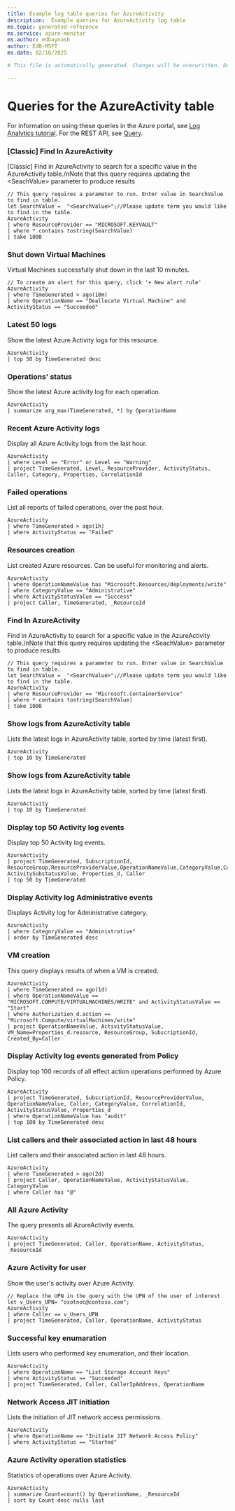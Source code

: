 ```yaml
---
title: Example log table queries for AzureActivity
description:  Example queries for AzureActivity log table
ms.topic: generated-reference
ms.service: azure-monitor
ms.author: edbaynash
author: EdB-MSFT
ms.date: 02/18/2025

# This file is automatically generated. Changes will be overwritten. Do not change this file directly. 

---
```


# Queries for the AzureActivity table

For information on using these queries in the Azure portal, see [Log Analytics tutorial](/azure/azure-monitor/logs/log-analytics-tutorial). For the REST API, see [Query](/rest/api/loganalytics/query).


### [Classic] Find In AzureActivity  


[Classic] Find in AzureActivity to search for a specific value in the AzureActivity table./nNote that this query requires updating the \<SeachValue\> parameter to produce results  

```query
// This query requires a parameter to run. Enter value in SearchValue to find in table.
let SearchValue =  "<SearchValue>";//Please update term you would like to find in the table.
AzureActivity
| where ResourceProvider == "MICROSOFT.KEYVAULT"
| where * contains tostring(SearchValue)
| take 1000
```



### Shut down Virtual Machines  


Virtual Machines successfully shut down in the last 10 minutes.  

```query
// To create an alert for this query, click '+ New alert rule'
AzureActivity
| where TimeGenerated > ago(10m)
| where OperationName == "Deallocate Virtual Machine" and ActivityStatus == "Succeeded" 

```



### Latest 50 logs  


Show the latest Azure Activity logs for this resource.  

```query
AzureActivity 
| top 50 by TimeGenerated desc 
```



### Operations' status  


Show the latest Azure activity log for each operation.  

```query
AzureActivity 
| summarize arg_max(TimeGenerated, *) by OperationName 
```



### Recent Azure Activity logs  


Display all Azure Activity logs from the last hour.  

```query
AzureActivity 
| where Level == "Error" or Level == "Warning"
| project TimeGenerated, Level, ResourceProvider, ActivityStatus, Caller, Category, Properties, CorrelationId 
```



### Failed operations  


List all reports of failed operations, over the past hour.  

```query
AzureActivity 
| where TimeGenerated > ago(1h)  
| where ActivityStatus == "Failed"
```



### Resources creation  


List created Azure resources. Can be useful for monitoring and alerts.  

```query
AzureActivity
| where OperationNameValue has "Microsoft.Resources/deployments/write"
| where CategoryValue == "Administrative"
| where ActivityStatusValue == "Success"
| project Caller, TimeGenerated, _ResourceId

```



### Find In AzureActivity  


Find in AzureActivity to search for a specific value in the AzureActivity table./nNote that this query requires updating the \<SeachValue\> parameter to produce results  

```query
// This query requires a parameter to run. Enter value in SearchValue to find in table.
let SearchValue =  "<SearchValue>";//Please update term you would like to find in the table.
AzureActivity
| where ResourceProvider == "Microsoft.ContainerService"
| where * contains tostring(SearchValue)
| take 1000
```



### Show logs from AzureActivity table  


Lists the latest logs in AzureActivity table, sorted by time (latest first).  

```query
AzureActivity
| top 10 by TimeGenerated
```



### Show logs from AzureActivity table  


Lists the latest logs in AzureActivity table, sorted by time (latest first).  

```query
AzureActivity
| top 10 by TimeGenerated
```



### Display top 50 Activity log events  


Display top 50 Activity log events.  

```query
AzureActivity
| project TimeGenerated, SubscriptionId, ResourceGroup,ResourceProviderValue,OperationNameValue,CategoryValue,CorrelationId,ActivityStatusValue, ActivitySubstatusValue, Properties_d, Caller
| top 50 by TimeGenerated
```



### Display Activity log Administrative events  


Displays Activity log for Administrative category.  

```query
AzureActivity 
| where CategoryValue == "Administrative"
| order by TimeGenerated desc
```



### VM creation  


This query displays results of when a VM is created.  

```query
AzureActivity
| where TimeGenerated >= ago(1d)
| where OperationNameValue == "MICROSOFT.COMPUTE/VIRTUALMACHINES/WRITE" and ActivityStatusValue == "Start"
| where Authorization_d.action == "Microsoft.Compute/virtualMachines/write"
| project OperationNameValue, ActivityStatusValue, VM_Name=Properties_d.resource, ResourceGroup, SubscriptionId, Created_By=Caller
```



### Display Activity log events generated from Policy  


Display top 100 records of all effect action operations performed by Azure Policy.  

```query
AzureActivity
| project TimeGenerated, SubscriptionId, ResourceProviderValue, OperationNameValue, Caller, CategoryValue, CorrelationId, ActivityStatusValue, Properties_d
| where OperationNameValue has "audit"
| top 100 by TimeGenerated desc
```



### List callers and their associated action in last 48 hours  


List callers and their associated action in last 48 hours.  

```query
AzureActivity
| where TimeGenerated > ago(2d)
| project Caller, OperationNameValue, ActivityStatusValue, CategoryValue
| where Caller has "@"
```



### All Azure Activity  


The query presents all AzureActivity events.  

```query
AzureActivity
| project TimeGenerated, Caller, OperationName, ActivityStatus, _ResourceId
```



### Azure Activity for user  


Show the user's activity over Azure Activity.  

```query
// Replace the UPN in the query with the UPN of the user of interest
let v_Users_UPN= "osotnoc@contoso.com";
AzureActivity
| where Caller == v_Users_UPN
| project TimeGenerated, Caller, OperationName, ActivityStatus
```



### Successful key enumaration  


Lists users who performed key enumeration, and their location.  

```query
AzureActivity
| where OperationName == "List Storage Account Keys"
| where ActivityStatus == "Succeeded"
| project TimeGenerated, Caller, CallerIpAddress, OperationName
```



### Network Access JIT initiation  


Lists the initiation of JIT network access permissions.  

```query
AzureActivity
| where OperationName == "Initiate JIT Network Access Policy"
| where ActivityStatus == "Started"
```



### Azure Activity operation statistics  


Statistics of operations over Azure Activity.  

```query
AzureActivity
| summarize Count=count() by OperationName, _ResourceId
| sort by Count desc nulls last
```

